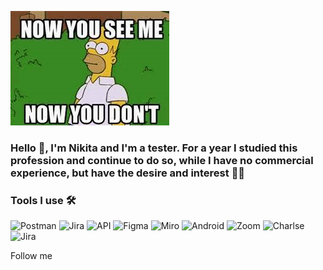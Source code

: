 ![Header](https://github.com/nikitagomozov/nikitagomozov/blob/main/asessc/images%20(2).jpg)

### Hello 👋, I'm Nikita and I'm a tester. For a year I studied this profession and continue to do so, while I have no commercial experience, but have the desire and interest 🏌️‍♂️

### Tools I use 🛠
![Postman](https://img.shields.io/badge/-Postman-white?style=for-the-badge&logo=Postman)
![Jira](https://img.shields.io/badge/-Jira-blue?style=for-the-badge&logo=Jira)
![API](https://img.shields.io/badge/-API-red?style=for-the-badge)
![Figma](https://img.shields.io/badge/-Figma-inactive?style=for-the-badge&logo=Figma)
![Miro](https://img.shields.io/badge/-Miro-yellow?style=for-the-badge&logo=Miro)
![Android](https://img.shields.io/badge/-Android.Studio-black?style=for-the-badge&logo=Android)
![Zoom](https://img.shields.io/badge/-Zoom-yelllowgreen?style=for-the-badge&logo=Zoom)
![Charlse](https://img.shields.io/badge/-Charles-blue?style=for-the-badge&logo=Charles)
![Jira](https://img.shields.io/badge/-SQL-black?style=for-the-badge&logo=mysql)

Follow me
